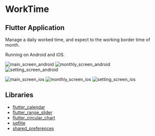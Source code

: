 # WorkTime

## Flutter Application

Manage a daily worked time, and expect to the working border time of month.

Running on Android and iOS.

![main_screen_android](https://user-images.githubusercontent.com/5625682/49433308-0d7acd00-f7f5-11e8-8b04-6194b4f426a0.png)
![monthly_screen_android](https://user-images.githubusercontent.com/5625682/47847023-56fa8580-de0d-11e8-96c3-e844df8a9866.png)
![setting_screen_android](https://user-images.githubusercontent.com/5625682/47848377-80b5ab80-de11-11e8-95db-444cb4364659.png)

![main_screen_ios](https://user-images.githubusercontent.com/5625682/49433754-10c28880-f7f6-11e8-8af5-831e732fa908.png)
![monthly_screen_ios](https://user-images.githubusercontent.com/5625682/47848249-143aac80-de11-11e8-956c-2a1a45ee481b.png)
![setting_screen_ios](https://user-images.githubusercontent.com/5625682/47848306-4d731c80-de11-11e8-9e9e-a2d895da2a20.png)

## Libraries

- [flutter_calendar](https://pub.dartlang.org/packages/flutter_calendar)
- [flutter_range_slider](https://pub.dartlang.org/packages/flutter_range_slider)
- [flutter_circular_chart](https://pub.dartlang.org/packages/flutter_circular_chart)
- [sqflite](https://pub.dartlang.org/packages/sqflite)
- [shared_preferences](https://pub.dartlang.org/packages/shared_preferences)
